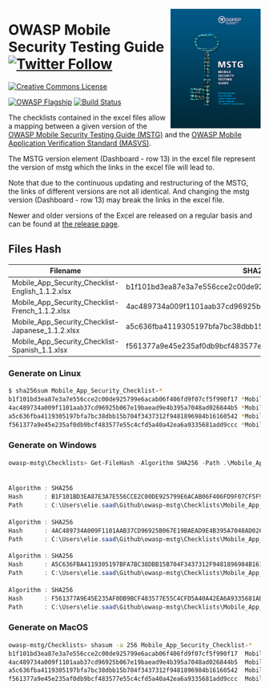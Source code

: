 <a href="https://leanpub.com/mobile-security-testing-guide"><img width=180px align="right" style="float: right;" src="../Document/Images/mstg-cover-release-small.jpg"></a>

# OWASP Mobile Security Testing Guide [![Twitter Follow](https://img.shields.io/twitter/follow/OWASP_MSTG.svg?style=social&label=Follow)](https://twitter.com/OWASP_MSTG)

[![Creative Commons License](https://licensebuttons.net/l/by-sa/4.0/88x31.png)](https://creativecommons.org/licenses/by-sa/4.0/ "CC BY-SA 4.0")

[![OWASP Flagship](https://img.shields.io/badge/owasp-flagship%20project-48A646.svg)](https://www.owasp.org/index.php/Category:OWASP_Project#tab=Project_Inventory)
[![Build Status](https://travis-ci.com/OWASP/owasp-mstg.svg?branch=master)](https://travis-ci.com/OWASP/owasp-mstg)

The checklists contained in the excel files allow a mapping between a given version of the [OWASP Mobile Security Testing Guide (MSTG)](https://github.com/OWASP/owasp-mstg "MSTG") and the [OWASP Mobile Application Verification Standard (MASVS)](https://github.com/OWASP/owasp-masvs "MASVS").

The MSTG version element (Dashboard - row 13) in the excel file represent the version of mstg which the links in the excel file will lead to.

Note that due to the continuous updating and restructuring of the MSTG, the links of different versions are not all identical. And changing the mstg version (Dashboard - row 13) may break the links in the excel file.

Newer and older versions of the Excel are released on a regular basis and can be found at [the release page](https://github.com/OWASP/owasp-mstg/releases "Releases").

## Files Hash

| Filename | SHA256 Sum |
|---|---|
| Mobile_App_Security_Checklist-English_1.1.2.xlsx | b1f101bd3ea87e3a7e556cce2c00de925799e6acab06f406fd9f07cf5f990f17 |
| Mobile_App_Security_Checklist-French_1.1.2.xlsx | 4ac489734a009f1101aab37cd96925b067e19baead9e4b395a7048ad026844b5 |
| Mobile_App_Security_Checklist-Japanese_1.1.2.xlsx | a5c636fba4119305197bfa7bc38dbb15b704f3437312f9481896984b16160542 |
| Mobile_App_Security_Checklist-Spanish_1.1.xlsx | f561377a9e45e235af0db9bcf483577e55c4cfd5a40a42ea6a9335681add9ccc |

### Generate on Linux

```bash
$ sha256sum Mobile_App_Security_Checklist-*
b1f101bd3ea87e3a7e556cce2c00de925799e6acab06f406fd9f07cf5f990f17 *Mobile_App_Security_Checklist-English_1.1.2.xlsx
4ac489734a009f1101aab37cd96925b067e19baead9e4b395a7048ad026844b5 *Mobile_App_Security_Checklist-French_1.1.2.xlsx
a5c636fba4119305197bfa7bc38dbb15b704f3437312f9481896984b16160542 *Mobile_App_Security_Checklist-Japanese_1.1.2.xlsx
f561377a9e45e235af0db9bcf483577e55c4cfd5a40a42ea6a9335681add9ccc *Mobile_App_Security_Checklist-Spanish_1.1.xlsx
```

### Generate on Windows

```powershell
owasp-mstg\Checklists> Get-FileHash -Algorithm SHA256 -Path .\Mobile_App_Security_Checklist-* | fl


Algorithm : SHA256
Hash      : B1F101BD3EA87E3A7E556CCE2C00DE925799E6ACAB06F406FD9F07CF5F990F17
Path      : C:\Users\elie.saad\Github\owasp-mstg\Checklists\Mobile_App_Security_Checklist-English_1.1.2.xlsx

Algorithm : SHA256
Hash      : 4AC489734A009F1101AAB37CD96925B067E19BAEAD9E4B395A7048AD026844B5
Path      : C:\Users\elie.saad\Github\owasp-mstg\Checklists\Mobile_App_Security_Checklist-French_1.1.2.xlsx

Algorithm : SHA256
Hash      : A5C636FBA4119305197BFA7BC38DBB15B704F3437312F9481896984B16160542
Path      : C:\Users\elie.saad\Github\owasp-mstg\Checklists\Mobile_App_Security_Checklist-Japanese_1.1.2.xlsx

Algorithm : SHA256
Hash      : F561377A9E45E235AF0DB9BCF483577E55C4CFD5A40A42EA6A9335681ADD9CCC
Path      : C:\Users\elie.saad\Github\owasp-mstg\Checklists\Mobile_App_Security_Checklist-Spanish_1.1.xlsx
```

### Generate on MacOS

```bash
owasp-mstg/Checklists> shasum -a 256 Mobile_App_Security_Checklist-*
b1f101bd3ea87e3a7e556cce2c00de925799e6acab06f406fd9f07cf5f990f17  Mobile_App_Security_Checklist-English_1.1.2.xlsx
4ac489734a009f1101aab37cd96925b067e19baead9e4b395a7048ad026844b5  Mobile_App_Security_Checklist-French_1.1.2.xlsx
a5c636fba4119305197bfa7bc38dbb15b704f3437312f9481896984b16160542  Mobile_App_Security_Checklist-Japanese_1.1.2.xlsx
f561377a9e45e235af0db9bcf483577e55c4cfd5a40a42ea6a9335681add9ccc  Mobile_App_Security_Checklist-Spanish_1.1.xlsx
```
